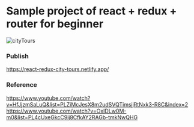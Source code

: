 # Sample project of react + redux + router for beginner

![cityTours](https://user-images.githubusercontent.com/73010204/100437281-de497e80-30e3-11eb-9bb1-6cc6d0c1b459.png)


### Publish
https://react-redux-city-tours.netlify.app/

### Reference
https://www.youtube.com/watch?v=HfJjzmSaLuQ&list=PLZiMcJesX8m2udSVQTimsjjRtNxk3-R8C&index=2 \
https://www.youtube.com/watch?v=OxIDLw0M-m0&list=PL4cUxeGkcC9ij8CfkAY2RAGb-tmkNwQHG
